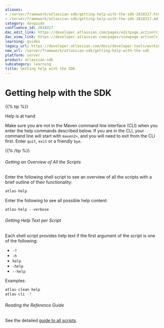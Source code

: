 ```yaml
---
aliases:
- /server/framework/atlassian-sdk/getting-help-with-the-sdk-2818317.html
- /server/framework/atlassian-sdk/getting-help-with-the-sdk-2818317.md
category: devguide
confluence_id: 2818317
dac_edit_link: https://developer.atlassian.com/pages/editpage.action?cjm=wozere&pageId=2818317
dac_view_link: https://developer.atlassian.com/pages/viewpage.action?cjm=wozere&pageId=2818317
learning: guides
legacy_url: https://developer.atlassian.com/docs/developer-tools/working-with-the-sdk/getting-help-with-the-sdk
new_url: /server/framework/atlassian-sdk/getting-help-with-the-sdk
platform: server
product: atlassian-sdk
subcategory: learning
title: Getting help with the SDK
---
```

# Getting help with the SDK

{{% tip %}}

Help is at hand

Make sure you are not in the Maven command line interface (CLI) when you enter the help commands described below. If you are in the CLI, your command line will start with `maven2>`, and you will need to exit from the CLI first. Enter `quit`, `exit` or a friendly `bye`.

{{% /tip %}}

###### Getting an Overview of All the Scripts

Enter the following shell script to see an overview of all the scripts with a brief outline of their functionality:

``` javascript
atlas-help
```

Enter the following to see all possible help content:

``` javascript
atlas-help --verbose
```

###### Getting Help Text per Script

Each shell script provides help text if the first argument of the script is one of the following:

-   `-?`
-   `-h`
-   `help`
-   `-help`
-   `--help`

Examples:

``` javascript
atlas-clean help
atlas-cli -?
```

###### Reading the Reference Guide

See the detailed <a href="/pages/createpage.action?spaceKey=DOCS&amp;title=Atlassian+Plugin+SDK+Documentation&amp;linkCreation=true&amp;fromPageId=2818463" class="createlink">guide to all scripts</a>.

















































































































































